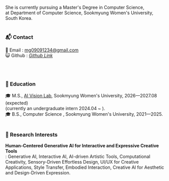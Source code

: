She is currently pursuing a Master's Degree in Computer Science, <br/>
at Department of Computer Science, Sookmyung Women's University, South Korea. <br/><br/>

### 📬 Contact
📧 Email : mg09091234@gmail.com <br/>
😺 Github : <a href="https://github.com/yulleta" target="_blank" class="color: #5f4b8b">
    <i class="bi bi-github"> Github Link </i>
</a> 
<!-- <br/>
🎥 Youtube : <a href="https://www.youtube.com/@ManGenLab" target="_blank" class="color: #5f4b8b">
    <i class="bi bi-youtube"> ManGenLab </i>
</a>  -->
<br/><br/>

### 🏫 Education
🎓 M.S.,  <a href="https://sites.google.com/sookmyung.ac.kr/aiv-lab-smwu" target="_blank">AI Vision Lab</a>, Sookmyung Women's University, 2026—2027.08 (expected)<br/>
(currently an undergraduate intern 2024.04 ~ ).\
🎓 B.S., Computer Science , Sookmyung Women's University, 2021—2025. <br/><br/>

### 🔬 Research Interests
<strong>Human-Centered Generative AI for Interactive and Expressive Creative Tools</strong> <br/>
: Generative AI, Interactive AI, AI-driven Artistic Tools, Computational Creativity, Sensory-Driven Effortless Design, UI/UX for Creative Applications, Style Transfer, Embodied Interaction, Creative AI for Aesthetic and Design-Driven Expression.